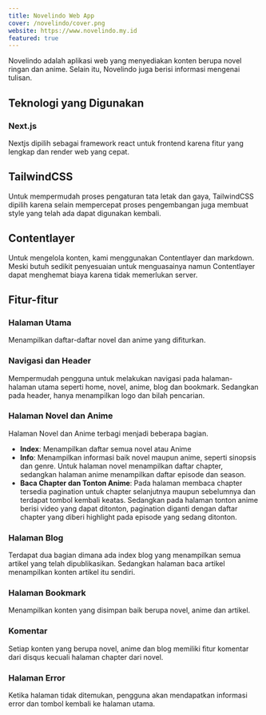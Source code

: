 ```yaml
---
title: Novelindo Web App
cover: /novelindo/cover.png
website: https://www.novelindo.my.id
featured: true
---
```


Novelindo adalah aplikasi web yang menyediakan konten berupa novel ringan dan anime. Selain itu, Novelindo juga berisi informasi mengenai tulisan.

## Teknologi yang Digunakan

### Next.js

Nextjs dipilih sebagai framework react untuk frontend karena fitur yang lengkap dan render web yang cepat.

## TailwindCSS

Untuk mempermudah proses pengaturan tata letak dan gaya, TailwindCSS dipilih karena selain mempercepat proses pengembangan juga membuat style yang telah ada dapat digunakan kembali.

## Contentlayer

Untuk mengelola konten, kami menggunakan Contentlayer dan markdown. Meski butuh sedikit penyesuaian untuk menguasainya namun Contentlayer dapat menghemat biaya karena tidak memerlukan server.

## Fitur-fitur

### Halaman Utama

Menampilkan daftar-daftar novel dan anime yang difiturkan.

### Navigasi dan Header

Mempermudah pengguna untuk melakukan navigasi pada halaman-halaman utama seperti home, novel, anime, blog dan bookmark. Sedangkan pada header, hanya menampilkan logo dan bilah pencarian.

### Halaman Novel dan Anime

Halaman Novel dan Anime terbagi menjadi beberapa bagian.

- **Index**: Menampilkan daftar semua novel atau Anime
- **Info**: Menampilkan informasi baik novel maupun anime, seperti sinopsis dan genre. Untuk halaman novel menampilkan daftar chapter, sedangkan halaman anime menampilkan daftar episode dan season.
- **Baca Chapter dan Tonton Anime**: Pada halaman membaca chapter tersedia pagination untuk chapter selanjutnya maupun sebelumnya dan terdapat tombol kembali keatas. Sedangkan pada halaman tonton anime berisi video yang dapat ditonton, pagination diganti dengan daftar chapter yang diberi highlight pada episode yang sedang ditonton.

### Halaman Blog

Terdapat dua bagian dimana ada index blog yang menampilkan semua artikel yang telah dipublikasikan. Sedangkan halaman baca artikel menampilkan konten artikel itu sendiri.

### Halaman Bookmark

Menampilkan konten yang disimpan baik berupa novel, anime dan artikel.

### Komentar

Setiap konten yang berupa novel, anime dan blog memiliki fitur komentar dari disqus kecuali halaman chapter dari novel.

### Halaman Error

Ketika halaman tidak ditemukan, pengguna akan mendapatkan informasi error dan tombol kembali ke halaman utama.
